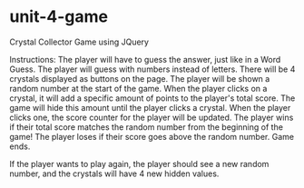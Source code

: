 # unit-4-game
Crystal Collector Game using JQuery

Instructions:
The player will have to guess the answer, just like in a Word Guess.  The player will guess with numbers instead of letters.
There will be 4 crystals displayed as buttons on the page.
The player will be shown a random number at the start of the game.
When the player clicks on a crystal, it will add a specific amount of points to the player's total score.
The game will hide this amount until the player clicks a crystal.
When the player clicks one, the score counter for the player will be updated.
The player wins if their total score matches the random number from the beginning of the game!
The player loses if their score goes above the random number.
Game ends.

If the player wants to play again, the player should see a new random number, and the crystals will have 4 new hidden values.
